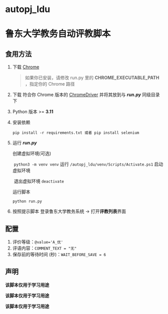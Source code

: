 # autopj_ldu
# 鲁东大学教务自动评教脚本 

## 食用方法

1. 下载 [Chrome](https://www.google.com/chrome/)

   > 如果你已安装，请修改 run.py 里的 **CHROME_EXECUTABLE_PATH** ，指定你的 Chrome 路径

2. 下载 符合你 Chrome 版本的 [ChromeDriver](https://googlechromelabs.github.io/chrome-for-testing/) 并将其放到与 ***run.py*** 同级目录下

3. Python 版本 >= **3.11**

4. 安装依赖

   `pip install -r requirements.txt 或者 pip install selenium`

5. 运行 ***run.py***

   创建虚拟环境(可选) 

   ​	`python3 -m venv venv` 运行 `/autopj_ldu/venv/Scripts/Activate.ps1` 启动虚拟环境

   ​	退出虚拟环境 `deactivate` 

   运行脚本

   `python run.py`

6. 按照提示脚本 登录鲁东大学教务系统 -> 打开**评教列表**界面

## 配置

1. 评价等级：`@value='A_优'` 
2. 评语内容：`COMMENT_TEXT = "无"`
3. 保存前的等待时间 (秒)：`WAIT_BEFORE_SAVE = 6`

## 声明

**该脚本仅用于学习用途**

**该脚本仅用于学习用途**

**该脚本仅用于学习用途**
